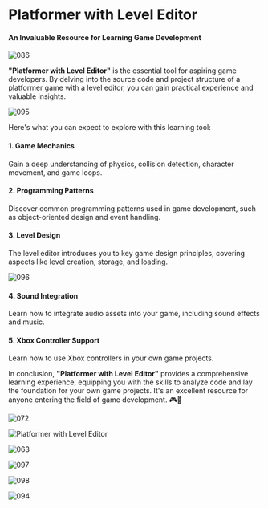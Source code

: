 # Platformer with Level Editor

#### An Invaluable Resource for Learning Game Development

![086](https://github.com/JoeLumbley/Platformer-with-Level-Editor/assets/77564255/73bd7c32-f3c4-40dc-b18f-f34b2a5f5045)


**"Platformer with Level Editor"** is the essential tool for aspiring game developers. By delving into the source code and project structure of a platformer game with a level editor, you can gain practical experience and valuable insights.


![095](https://github.com/JoeLumbley/Platformer-with-Level-Editor/assets/77564255/659511ab-83b2-4545-b7c1-51ae1df7ee7e)


Here's what you can expect to explore with this learning tool:

#### 1. Game Mechanics
Gain a deep understanding of physics, collision detection, character movement, and game loops.

#### 2. Programming Patterns
Discover common programming patterns used in game development, such as object-oriented design and event handling.

#### 3. Level Design
The level editor introduces you to key game design principles, covering aspects like level creation, storage, and loading.

![096](https://github.com/JoeLumbley/Platformer-with-Level-Editor/assets/77564255/d80513c2-c64f-46cd-bb12-e03da4a657ee)



#### 4. Sound Integration
Learn how to integrate audio assets into your game, including sound effects and music.

#### 5. Xbox Controller Support
Learn how to use Xbox controllers in your own game projects.

In conclusion, **"Platformer with Level Editor"** provides a comprehensive learning experience, equipping you with the skills to analyze code and lay the foundation for your own game projects. It's an excellent resource for anyone entering the field of game development. 🎮🚀



![072](https://github.com/JoeLumbley/Platformer-with-Level-Editor/assets/77564255/c4ae4c4c-7641-4a9f-96d5-c19805fdcc01)





![Platformer with Level Editor](https://github.com/JoeLumbley/Platformer-with-Level-Editor/assets/77564255/9c8fc9e2-5e4f-4f1f-a544-8b5b3a6ad385)

![063](https://github.com/JoeLumbley/Platformer-with-Level-Editor/assets/77564255/c55ed39f-9a4e-43d6-84a0-f5c364f224d9)















![097](https://github.com/JoeLumbley/Platformer-with-Level-Editor/assets/77564255/cb5f999e-4639-4fc7-a8c0-cb3771457f30)



![098](https://github.com/JoeLumbley/Platformer-with-Level-Editor/assets/77564255/de5ed0a6-df66-4273-b22d-cf7fd4260e46)















![094](https://github.com/JoeLumbley/Platformer-with-Level-Editor/assets/77564255/fa645cdf-baae-44c9-bd0e-8c93c33d973e)












